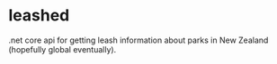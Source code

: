 # leashed
.net core api for getting leash information about parks in New Zealand (hopefully global eventually). 

